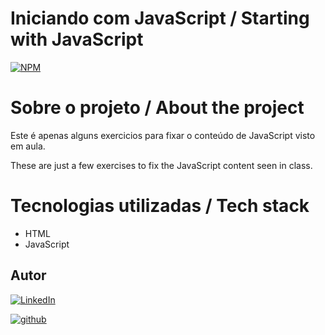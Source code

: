 # Iniciando com JavaScript / Starting with JavaScript
[![NPM](https://img.shields.io/npm/l/react)](./LICENSE)

# Sobre o projeto / About the project

Este é apenas alguns exercicios para fixar o conteúdo de JavaScript visto em aula.

These are just a few exercises to fix the JavaScript content seen in class.


# Tecnologias utilizadas / Tech stack
- HTML
- JavaScript

## Autor

[![LinkedIn](https://img.shields.io/badge/-Rafael%20Nascimento-000099?style=flat&logo=linkedin)](https://www.linkedin.com/in/rafaelvnascimento/)

[![github](https://img.shields.io/badge/-Rafael%20Nascimento-000000?style=flat&logo=github)](https://www.linkedin.com/in/rafaelvnascimento/)
